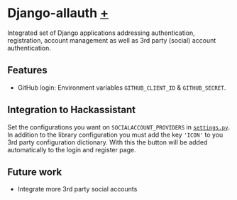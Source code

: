 # Django-allauth [+](https://django-allauth.readthedocs.io/en/latest/)

Integrated set of Django applications addressing authentication, registration, account management as well as 
3rd party (social) account authentication.

## Features

- GitHub login: Environment variables `GITHUB_CLIENT_ID` & `GITHUB_SECRET`.

## Integration to Hackassistant

Set the configurations you want on `SOCIALACCOUNT_PROVIDERS` in [`settings.py`](/app/settings.py).
In addition to the library configuration you must add the key `'ICON'` to you 3rd party configuration dictionary. 
With this the button will be added automatically to the login and register page.

## Future work

- Integrate more 3rd party social accounts
